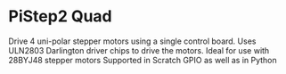 <!--
---
name: PiStep2 Quad
class: board
type: Stepper Motor Driver
formfactor: pHAT
manufacturer: 4tronix
description: A Quad Stepper Motor Driver for 
url: http://4tronix.co.uk/store/index.php?rt=product/product&product_id=554
github: 
buy: http://4tronix.co.uk/store/index.php?rt=product/product&product_id=554
image: 'pistep2q.png'
pincount: 40
eeprom: no
power:
  '2':
  '17':
ground:
  '30':
  '34':
  '39':
pin:
  '11':
    name: A0
    mode: output
  '12':
    name: A1
    mode: output
  '13':
    name: A2
    mode: output
  '15':
    name: A3
    mode: output
  '16':
    name: B0
    mode: output
  '18':
    name: B1
    mode: output
  '22':
    name: B2
    mode: output
  '7':
    name: B3
    mode: output
  '33':
    name: C0
    mode: output
  '32':
    name: C1
    mode: output
  '31':
    name: C2
    mode: output
  '29':
    name: C3
    mode: output
  '38':
    name: D0
    mode: output
  '37':
    name: D1
    mode: output
  '36':
    name: D2
    mode: output
  '35':
    name: D3
    mode: output
-->
# PiStep2 Quad
Drive 4 uni-polar stepper motors using a single control board.
Uses ULN2803 Darlington driver chips to drive the motors.
Ideal for use with 28BYJ48 stepper motors
Supported in Scratch GPIO as well as in Python

